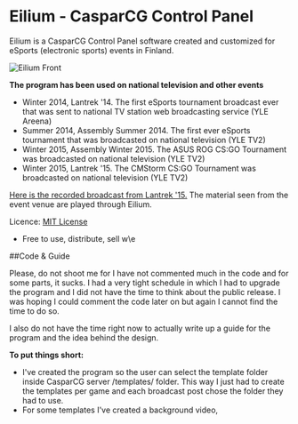 # Eilium - CasparCG Control Panel

Eilium is a CasparCG Control Panel software created and customized for eSports (electronic sports) events in Finland.

![Eilium Front](http://dev.ossipesonen.fi/eilium_front.jpg)

**The program has been used on national television and other events**

* Winter 2014, Lantrek '14. The first eSports tournament broadcast ever that was sent to national TV station web broadcasting service (YLE Areena)
* Summer 2014, Assembly Summer 2014. The first ever eSports tournament that was broadcasted on national television (YLE TV2) 
* Winter 2015, Assembly Winter 2015. The ASUS ROG CS:GO Tournament was broadcasted on national television (YLE TV2) 
* Winter 2015, Lantrek '15. The CMStorm CS:GO Tournament was broadcasted on national television (YLE TV2)

[Here is the recorded broadcast from Lantrek '15.](http://areena.kokeile.yle.fi/1-2603610) The material seen from the event venue are played through Eilium.

Licence: [MIT License](http://opensource.org/licenses/MIT)
- Free to use, distribute, sell w\e

##Code & Guide

Please, do not shoot me for I have not commented much in the code and for some parts, it sucks.
I had a very tight schedule in which I had to upgrade the program and I did not have the time to think about 
the public release. I was hoping I could comment the code later on but again I cannot find the time to do so.

I also do not have the time right now to actually write up a guide for the program and the idea behind the design. 

**To put things short:**

* I've created the program so the user can select the template folder inside CasparCG server /templates/ folder. This way I just had to create the templates per game
and each broadcast post chose the folder they had to use.  
* For some templates I've created a background video, <template folder name>_background.mp4 which starts and stops each time the template is activated.
* We have successfully used in a broadcast two GoPro cameras hooked up into the same Decklink that CasparCG was running and used them as player cameras. After that they we turned on in the program and crop\position values were set to each layer. I had to test out the position and cropping values in CasparCG Client  and copy them to the program so that they looked right.
* There are hotkeys. Some might not work. You can use the XML to alter them.
* There is a folder path which should be set to where the Server is. This path is nescessary for something, I cannot remember what, in the program. 
* The client can connect to an external server in a properly set local area network (another windows machine). I cannot remember if Windows Firewall had something to do with this.
* There is a database file for storing player & team data inserted into the program so you won't have to rewrite everything every time.
* Eilium also has a very gruesome data fetching from the [Tournament Management System](http://tournaments.peliliiga.fi/winter15) we use on these events helping us at updating scores in group and playoff stages.

## Templates

Eilium uses a very specific set of Flash templates, listed below. Unfortunately I cannot release these
template sets as some are paid for and some have design which are not created by me but have been given to me by game 
design companies such as Blizzard. I will, hopefully, later on release the templates on my blog 
(www.ossipesonen.fi) when I've created a generic type to be shared.

* Casters
* Clock
* Countdown
* EndCredits
* Groups
* Info
* Interview
* Playoffs
* Presentation
* Schedule
* Scoreboard
* Sponsors
* Twitter
* vsTeams
* vsPlayers

For some of the templates Eilium uses background 

## Designs

I have included a _designs_and_previews folder on the project structure which includes some layer designs and previews of the designs I've done and actually completed. 
Again, I apologize for not going into this more deeply. 

**Basic tips**

* I've used a safe-zone of 5% in 1080p resolution for web broadcasting, 10% for TV. 
* A dude in YLE was really cautious about text showing so some stuff I had to use 60px fonts on 72dpi but it can be less, like 42px.
* Make sure no templates overlap. Create a framework and make sure you follow it, meaning you STOP overlapping layer.
* Embed fonts on Flash
* Use Tweener in Flash. Takes less time.
* Create a Class file for each template. 
